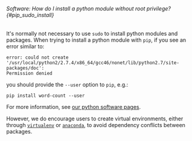 ###### Software: How do I install a python module without root privilege? {#pip_sudo_install}

It's normally not necessary to use `sudo` to install python modules and 
packages. 
When trying to install a python module with `pip`, if you see an error 
similar to:

```{.outline}
error: could not create
'/usr/local/python2/2.7.4/x86_64/gcc46/nonet/lib/python2.7/site-packages/doc':
Permission denied
```

you should provide the `--user` option to `pip`, e.g.:

```{.outline}
pip install word-count --user
```

For more information, see [our python software pages][python].

However, we do encourage users to create virtual environments, either through
[`virtualenv`][virturalenv] or [`anaconda`][anaconda],
to avoid dependency conflicts between packages.

[python]: http://www.accre.vanderbilt.edu/?page_id=2702#installing-new-packages
[virturalenv]: https://virtualenv.pypa.io/en/stable/ 
[anaconda]: http://www.accre.vanderbilt.edu/?page_id=2702#managing-packages-with-anaconda
